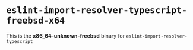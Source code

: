 # `eslint-import-resolver-typescript-freebsd-x64`

This is the **x86_64-unknown-freebsd** binary for `eslint-import-resolver-typescript`
